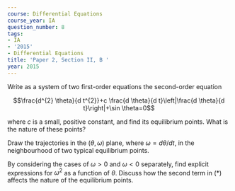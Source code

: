 ```yaml
---
course: Differential Equations
course_year: IA
question_number: 8
tags:
- IA
- '2015'
- Differential Equations
title: 'Paper 2, Section II, B '
year: 2015
---
```




Write as a system of two first-order equations the second-order equation

$$\frac{d^{2} \theta}{d t^{2}}+c \frac{d \theta}{d t}\left|\frac{d \theta}{d t}\right|+\sin \theta=0$$

where $c$ is a small, positive constant, and find its equilibrium points. What is the nature of these points?

Draw the trajectories in the $(\theta, \omega)$ plane, where $\omega=d \theta / d t$, in the neighbourhood of two typical equilibrium points.

By considering the cases of $\omega>0$ and $\omega<0$ separately, find explicit expressions for $\omega^{2}$ as a function of $\theta$. Discuss how the second term in $(*)$ affects the nature of the equilibrium points.